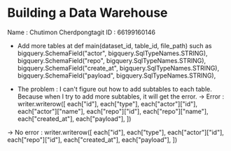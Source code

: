 # Building a Data Warehouse
Name : Chutimon Cherdpongtagit
ID : 66199160146

- Add more tables at def main(dataset_id, table_id, file_path)
such as
bigquery.SchemaField("actor", bigquery.SqlTypeNames.STRING),
bigquery.SchemaField("repo", bigquery.SqlTypeNames.STRING),
bigquery.SchemaField("create_at", bigquery.SqlTypeNames.STRING),
bigquery.SchemaField("payload", bigquery.SqlTypeNames.STRING),

- The problem : I can't figure out how to add subtables to each table. 
Because when I try to add more subtables, it will get the error.
-> Error : 
                    writer.writerow([
                        each["id"], 
                        each["type"],
                        each["actor"]["id"],
                        each["actor"]["name"],
                        each["repo"]["id"],
                        each["repo"]["name"],
                        each["created_at"],
                        each["payload"],
                        ])

-> No error :
                    writer.writerow([
                        each["id"], 
                        each["type"],
                        each["actor"]["id"],
                        each["repo"]["id"],
                        each["created_at"],
                        each["payload"],
                        ])
